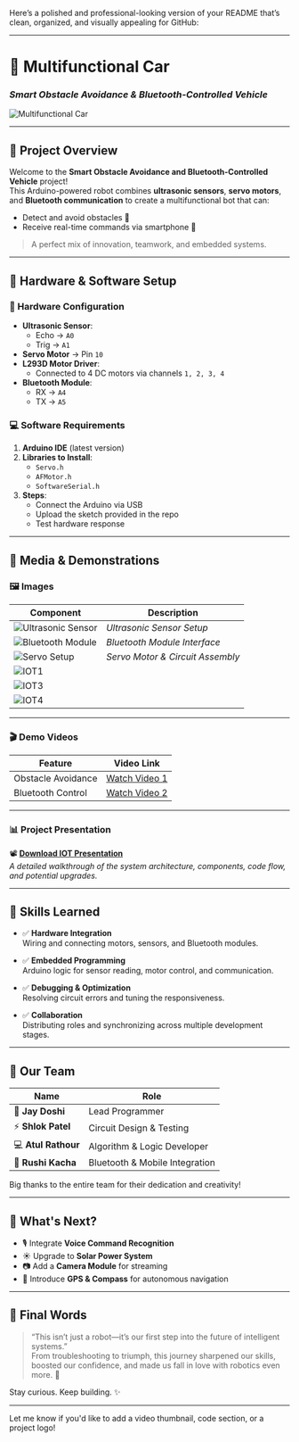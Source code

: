 Here’s a polished and professional-looking version of your README that’s clean, organized, and visually appealing for GitHub:

---

# 🚗 Multifunctional Car  
### *Smart Obstacle Avoidance & Bluetooth-Controlled Vehicle*

![Multifunctional Car](https://github.com/user-attachments/assets/2897e677-3d11-4170-9c64-f3ffe09aeed7)

---

## 📌 Project Overview  

Welcome to the **Smart Obstacle Avoidance and Bluetooth-Controlled Vehicle** project!  
This Arduino-powered robot combines **ultrasonic sensors**, **servo motors**, and **Bluetooth communication** to create a multifunctional bot that can:  
- Detect and avoid obstacles 🚧  
- Receive real-time commands via smartphone 📱  

> A perfect mix of innovation, teamwork, and embedded systems.

---

## 🧰 Hardware & Software Setup  

### 🔌 Hardware Configuration  
- **Ultrasonic Sensor**:  
  - Echo → `A0`  
  - Trig → `A1`  
- **Servo Motor** → Pin `10`  
- **L293D Motor Driver**:  
  - Connected to 4 DC motors via channels `1, 2, 3, 4`  
- **Bluetooth Module**:  
  - RX → `A4`  
  - TX → `A5`  

### 💻 Software Requirements  
1. **Arduino IDE** (latest version)  
2. **Libraries to Install**:  
   - `Servo.h`  
   - `AFMotor.h`  
   - `SoftwareSerial.h`  
3. **Steps**:  
   - Connect the Arduino via USB  
   - Upload the sketch provided in the repo  
   - Test hardware response

---

## 📸 Media & Demonstrations  

### 🖼️ Images  

| Component             | Description                                  |
|-----------------------|----------------------------------------------|
| ![Ultrasonic Sensor](https://github.com/user-attachments/assets/28f33275-d78a-4498-a644-196b697a1f16) | *Ultrasonic Sensor Setup* |
| ![Bluetooth Module](https://github.com/user-attachments/assets/f2e9f27f-637c-4656-a138-39679cd82db6) | *Bluetooth Module Interface* |
| ![Servo Setup](https://github.com/user-attachments/assets/84eb6af1-2c37-4796-96be-c27f92416a4c) | *Servo Motor & Circuit Assembly* |
| ![IOT1](https://github.com/user-attachments/assets/03da7e39-7fec-4a2f-8362-1cc62b3f3418) | |
| ![IOT3](https://github.com/user-attachments/assets/ebbf04ce-e1f1-4b5b-821c-43314ffd3665) | |
| ![IOT4](https://github.com/user-attachments/assets/76c02e9b-83b1-46d0-a0ac-0e9b10119186) | |

---

### 🎬 Demo Videos  

| Feature                  | Video Link                                                                 |
|--------------------------|-----------------------------------------------------------------------------|
| Obstacle Avoidance       | [Watch Video 1](https://github.com/user-attachments/assets/c49b5e23-dc40-4cab-a2f2-06b5d2f3c131) |
| Bluetooth Control        | [Watch Video 2](https://github.com/user-attachments/assets/5a91dda5-8c7b-420b-848f-1d2878786087) |

---

### 📊 Project Presentation  

📽 [**Download IOT Presentation**](https://github.com/user-attachments/files/18222446/IOT_PPT.1.pptx)  
*A detailed walkthrough of the system architecture, components, code flow, and potential upgrades.*

---

## 🧠 Skills Learned  

- ✅ **Hardware Integration**  
  Wiring and connecting motors, sensors, and Bluetooth modules.

- ✅ **Embedded Programming**  
  Arduino logic for sensor reading, motor control, and communication.

- ✅ **Debugging & Optimization**  
  Resolving circuit errors and tuning the responsiveness.

- ✅ **Collaboration**  
  Distributing roles and synchronizing across multiple development stages.

---

## 🙌 Our Team  

| Name          | Role                          |
|---------------|-------------------------------|
| 🧠 **Jay Doshi**     | Lead Programmer               |
| ⚡ **Shlok Patel**   | Circuit Design & Testing      |
| 💻 **Atul Rathour**  | Algorithm & Logic Developer   |
| 📲 **Rushi Kacha**   | Bluetooth & Mobile Integration |

Big thanks to the entire team for their dedication and creativity!

---

## 🌟 What's Next?  

- 🎙️ Integrate **Voice Command Recognition**  
- ☀️ Upgrade to **Solar Power System**  
- 📷 Add a **Camera Module** for streaming  
- 🧭 Introduce **GPS & Compass** for autonomous navigation  

---

## 💬 Final Words  

> “This isn’t just a robot—it’s our first step into the future of intelligent systems.”  
From troubleshooting to triumph, this journey sharpened our skills, boosted our confidence, and made us fall in love with robotics even more. 🚀  

Stay curious. Keep building. ✨  

---

Let me know if you'd like to add a video thumbnail, code section, or a project logo!
